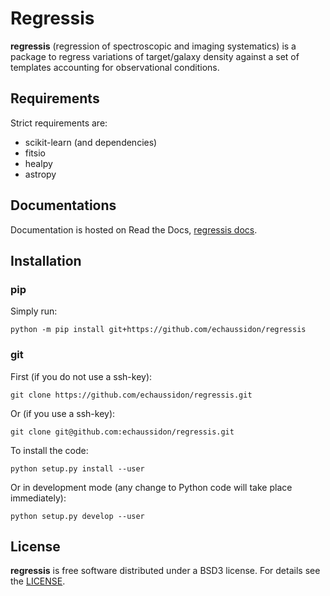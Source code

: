 # Regressis

**regressis** (regression of spectroscopic and imaging systematics) is a package to
regress variations of target/galaxy density against a set of templates accounting for observational conditions.

## Requirements

Strict requirements are:

  - scikit-learn (and dependencies)
  - fitsio
  - healpy
  - astropy

## Documentations

Documentation is hosted on Read the Docs, [regressis docs](https://regressis.readthedocs.io/).

## Installation

### pip

Simply run:
```
python -m pip install git+https://github.com/echaussidon/regressis
```

### git

First (if you do not use a ssh-key):
```
git clone https://github.com/echaussidon/regressis.git
```
Or (if you use a ssh-key):
```
git clone git@github.com:echaussidon/regressis.git
```
To install the code:
```
python setup.py install --user
```
Or in development mode (any change to Python code will take place immediately):
```
python setup.py develop --user
```

## License

**regressis** is free software distributed under a BSD3 license. For details see the [LICENSE](https://github.com/echaussidon/regressis/blob/main/LICENSE).
